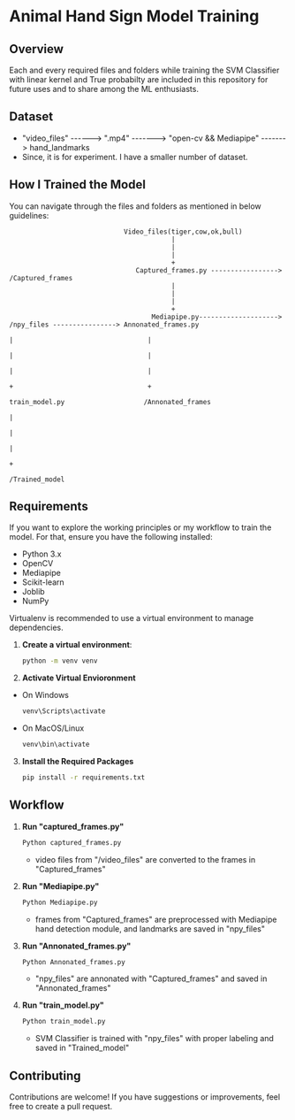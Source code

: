 # Animal Hand Sign Model Training

## Overview

Each and every required files and folders while training the SVM Classifier with linear kernel and True probabilty are included in this repository for future uses and to share among the ML enthusiasts.


## Dataset

- "video_files" ------> ".mp4" -------> "open-cv && Mediapipe" -------> hand_landmarks
- Since, it is for experiment. I have a smaller number of dataset.


## How I Trained the Model

You can navigate through the files and folders as mentioned in below guidelines:

                                 Video_files(tiger,cow,ok,bull)
                                             |
                                             |
                                             |
                                             +
                                    Captured_frames.py -----------------> /Captured_frames
                                             |
                                             |
                                             |
                                             +
                                        Mediapipe.py--------------------> /npy_files ----------------> Annonated_frames.py
                                                                              |                                  |
                                                                              |                                  |
                                                                              |                                  |
                                                                              +                                  +
                                                                        train_model.py                    /Annonated_frames
                                                                              |
                                                                              |
                                                                              |
                                                                              +
                                                                        /Trained_model



## Requirements

If you want to explore the working principles or my workflow to train the model. For that, ensure you have the following installed:

- Python 3.x
- OpenCV
- Mediapipe
- Scikit-learn
- Joblib
- NumPy

Virtualenv is recommended to use a virtual environment to manage dependencies.

1. **Create a virtual environment**:
   ```bash
   python -m venv venv
   ```
2. **Activate Virtual Envioronment**
- On Windows
  
   ```bash
   venv\Scripts\activate
   ```
- On MacOS/Linux
  
    ```bash
   venv\bin\activate
   ```

3. **Install the Required Packages**

   ```bash
   pip install -r requirements.txt
   ```


## Workflow


1. **Run "captured_frames.py"**
   
   ```bash
   Python captured_frames.py
   ```
   - video files from "/video_files" are converted to the frames in "Captured_frames"


3. **Run "Mediapipe.py"**
   
   ```bash
   Python Mediapipe.py
   ```
   - frames from "Captured_frames" are preprocessed with Mediapipe hand detection module, and landmarks are saved in "npy_files"


5. **Run "Annonated_frames.py"**
   
   ```bash
   Python Annonated_frames.py
   ```
   - "npy_files" are annonated with "Captured_frames" and saved in "Annonated_frames"


7. **Run "train_model.py"**
   
    ```bash
   Python train_model.py
   ```
    - SVM Classifier is trained with "npy_files" with proper labeling and saved in "Trained_model"

   


## Contributing

   
Contributions are welcome! If you have suggestions or improvements, feel free to create a pull request.
